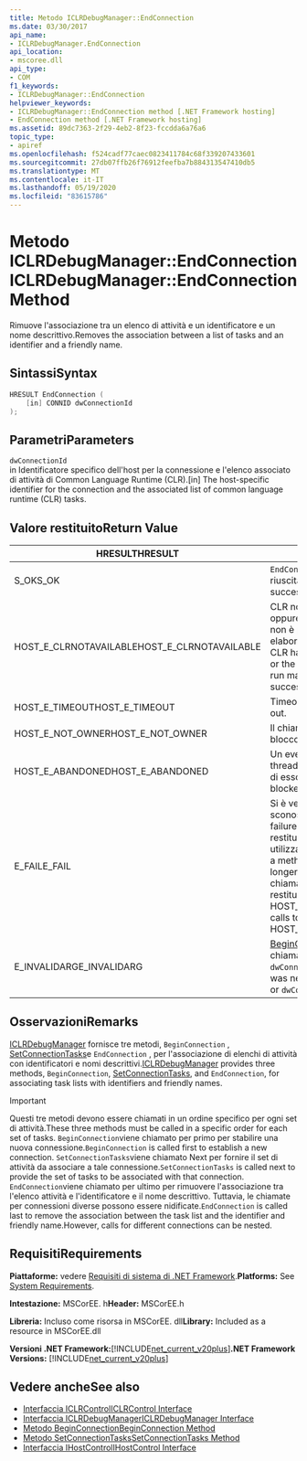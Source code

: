 ```yaml
---
title: Metodo ICLRDebugManager::EndConnection
ms.date: 03/30/2017
api_name:
- ICLRDebugManager.EndConnection
api_location:
- mscoree.dll
api_type:
- COM
f1_keywords:
- ICLRDebugManager::EndConnection
helpviewer_keywords:
- ICLRDebugManager::EndConnection method [.NET Framework hosting]
- EndConnection method [.NET Framework hosting]
ms.assetid: 89dc7363-2f29-4eb2-8f23-fccdda6a76a6
topic_type:
- apiref
ms.openlocfilehash: f524cadf77caec0823411784c68f339207433601
ms.sourcegitcommit: 27db07ffb26f76912feefba7b884313547410db5
ms.translationtype: MT
ms.contentlocale: it-IT
ms.lasthandoff: 05/19/2020
ms.locfileid: "83615786"
---
```

# <a name="iclrdebugmanagerendconnection-method"></a><span data-ttu-id="9641a-102">Metodo ICLRDebugManager::EndConnection</span><span class="sxs-lookup"><span data-stu-id="9641a-102">ICLRDebugManager::EndConnection Method</span></span>
<span data-ttu-id="9641a-103">Rimuove l'associazione tra un elenco di attività e un identificatore e un nome descrittivo.</span><span class="sxs-lookup"><span data-stu-id="9641a-103">Removes the association between a list of tasks and an identifier and a friendly name.</span></span>  
  
## <a name="syntax"></a><span data-ttu-id="9641a-104">Sintassi</span><span class="sxs-lookup"><span data-stu-id="9641a-104">Syntax</span></span>  
  
```cpp  
HRESULT EndConnection (  
    [in] CONNID dwConnectionId  
);  
```  
  
## <a name="parameters"></a><span data-ttu-id="9641a-105">Parametri</span><span class="sxs-lookup"><span data-stu-id="9641a-105">Parameters</span></span>  
 `dwConnectionId`  
 <span data-ttu-id="9641a-106">in Identificatore specifico dell'host per la connessione e l'elenco associato di attività di Common Language Runtime (CLR).</span><span class="sxs-lookup"><span data-stu-id="9641a-106">[in] The host-specific identifier for the connection and the associated list of common language runtime (CLR) tasks.</span></span>  
  
## <a name="return-value"></a><span data-ttu-id="9641a-107">Valore restituito</span><span class="sxs-lookup"><span data-stu-id="9641a-107">Return Value</span></span>  
  
|<span data-ttu-id="9641a-108">HRESULT</span><span class="sxs-lookup"><span data-stu-id="9641a-108">HRESULT</span></span>|<span data-ttu-id="9641a-109">Description</span><span class="sxs-lookup"><span data-stu-id="9641a-109">Description</span></span>|  
|-------------|-----------------|  
|<span data-ttu-id="9641a-110">S_OK</span><span class="sxs-lookup"><span data-stu-id="9641a-110">S_OK</span></span>|<span data-ttu-id="9641a-111">`EndConnection`la restituzione è riuscita.</span><span class="sxs-lookup"><span data-stu-id="9641a-111">`EndConnection` returned successfully.</span></span>|  
|<span data-ttu-id="9641a-112">HOST_E_CLRNOTAVAILABLE</span><span class="sxs-lookup"><span data-stu-id="9641a-112">HOST_E_CLRNOTAVAILABLE</span></span>|<span data-ttu-id="9641a-113">CLR non è stato caricato in un processo oppure CLR si trova in uno stato in cui non è possibile eseguire codice gestito o elaborare la chiamata correttamente.</span><span class="sxs-lookup"><span data-stu-id="9641a-113">The CLR has not been loaded into a process, or the CLR is in a state in which it cannot run managed code or process the call successfully.</span></span>|  
|<span data-ttu-id="9641a-114">HOST_E_TIMEOUT</span><span class="sxs-lookup"><span data-stu-id="9641a-114">HOST_E_TIMEOUT</span></span>|<span data-ttu-id="9641a-115">Timeout della chiamata.</span><span class="sxs-lookup"><span data-stu-id="9641a-115">The call timed out.</span></span>|  
|<span data-ttu-id="9641a-116">HOST_E_NOT_OWNER</span><span class="sxs-lookup"><span data-stu-id="9641a-116">HOST_E_NOT_OWNER</span></span>|<span data-ttu-id="9641a-117">Il chiamante non è il proprietario del blocco.</span><span class="sxs-lookup"><span data-stu-id="9641a-117">The caller does not own the lock.</span></span>|  
|<span data-ttu-id="9641a-118">HOST_E_ABANDONED</span><span class="sxs-lookup"><span data-stu-id="9641a-118">HOST_E_ABANDONED</span></span>|<span data-ttu-id="9641a-119">Un evento è stato annullato mentre un thread bloccato o Fiber era in attesa su di esso.</span><span class="sxs-lookup"><span data-stu-id="9641a-119">An event was canceled while a blocked thread or fiber was waiting on it.</span></span>|  
|<span data-ttu-id="9641a-120">E_FAIL</span><span class="sxs-lookup"><span data-stu-id="9641a-120">E_FAIL</span></span>|<span data-ttu-id="9641a-121">Si è verificato un errore irreversibile sconosciuto.</span><span class="sxs-lookup"><span data-stu-id="9641a-121">An unknown catastrophic failure occurred.</span></span> <span data-ttu-id="9641a-122">Dopo che un metodo restituisce E_FAIL, CLR non è più utilizzabile all'interno del processo.</span><span class="sxs-lookup"><span data-stu-id="9641a-122">After a method returns E_FAIL, the CLR is no longer usable within the process.</span></span> <span data-ttu-id="9641a-123">Le chiamate successive ai metodi di hosting restituiscono HOST_E_CLRNOTAVAILABLE.</span><span class="sxs-lookup"><span data-stu-id="9641a-123">Subsequent calls to hosting methods return HOST_E_CLRNOTAVAILABLE.</span></span>|  
|<span data-ttu-id="9641a-124">E_INVALIDARG</span><span class="sxs-lookup"><span data-stu-id="9641a-124">E_INVALIDARG</span></span>|<span data-ttu-id="9641a-125">[BeginConnection](iclrdebugmanager-beginconnection-method.md) non è mai stato chiamato con `dwConnectionId` o `dwConnectionId` è zero.</span><span class="sxs-lookup"><span data-stu-id="9641a-125">[BeginConnection](iclrdebugmanager-beginconnection-method.md) was never called using `dwConnectionId`, or `dwConnectionId` was zero.</span></span>|  
  
## <a name="remarks"></a><span data-ttu-id="9641a-126">Osservazioni</span><span class="sxs-lookup"><span data-stu-id="9641a-126">Remarks</span></span>  
 <span data-ttu-id="9641a-127">[ICLRDebugManager](../../../../docs/framework/unmanaged-api/hosting/iclrdebugmanager-interface.md) fornisce tre metodi, `BeginConnection` , [SetConnectionTasks](iclrdebugmanager-setconnectiontasks-method.md)e `EndConnection` , per l'associazione di elenchi di attività con identificatori e nomi descrittivi.</span><span class="sxs-lookup"><span data-stu-id="9641a-127">[ICLRDebugManager](../../../../docs/framework/unmanaged-api/hosting/iclrdebugmanager-interface.md) provides three methods, `BeginConnection`, [SetConnectionTasks](iclrdebugmanager-setconnectiontasks-method.md), and `EndConnection`, for associating task lists with identifiers and friendly names.</span></span>  
  
> [!IMPORTANT]
> <span data-ttu-id="9641a-128">Questi tre metodi devono essere chiamati in un ordine specifico per ogni set di attività.</span><span class="sxs-lookup"><span data-stu-id="9641a-128">These three methods must be called in a specific order for each set of tasks.</span></span> <span data-ttu-id="9641a-129">`BeginConnection`viene chiamato per primo per stabilire una nuova connessione.</span><span class="sxs-lookup"><span data-stu-id="9641a-129">`BeginConnection` is called first to establish a new connection.</span></span> <span data-ttu-id="9641a-130">`SetConnectionTasks`viene chiamato Next per fornire il set di attività da associare a tale connessione.</span><span class="sxs-lookup"><span data-stu-id="9641a-130">`SetConnectionTasks` is called next to provide the set of tasks to be associated with that connection.</span></span> <span data-ttu-id="9641a-131">`EndConnection`viene chiamato per ultimo per rimuovere l'associazione tra l'elenco attività e l'identificatore e il nome descrittivo. Tuttavia, le chiamate per connessioni diverse possono essere nidificate.</span><span class="sxs-lookup"><span data-stu-id="9641a-131">`EndConnection` is called last to remove the association between the task list and the identifier and friendly name.However, calls for different connections can be nested.</span></span>  
  
## <a name="requirements"></a><span data-ttu-id="9641a-132">Requisiti</span><span class="sxs-lookup"><span data-stu-id="9641a-132">Requirements</span></span>  
 <span data-ttu-id="9641a-133">**Piattaforme:** vedere [Requisiti di sistema di .NET Framework](../../get-started/system-requirements.md).</span><span class="sxs-lookup"><span data-stu-id="9641a-133">**Platforms:** See [System Requirements](../../get-started/system-requirements.md).</span></span>  
  
 <span data-ttu-id="9641a-134">**Intestazione:** MSCorEE. h</span><span class="sxs-lookup"><span data-stu-id="9641a-134">**Header:** MSCorEE.h</span></span>  
  
 <span data-ttu-id="9641a-135">**Libreria:** Incluso come risorsa in MSCorEE. dll</span><span class="sxs-lookup"><span data-stu-id="9641a-135">**Library:** Included as a resource in MSCorEE.dll</span></span>  
  
 <span data-ttu-id="9641a-136">**Versioni .NET Framework:**[!INCLUDE[net_current_v20plus](../../../../includes/net-current-v20plus-md.md)]</span><span class="sxs-lookup"><span data-stu-id="9641a-136">**.NET Framework Versions:** [!INCLUDE[net_current_v20plus](../../../../includes/net-current-v20plus-md.md)]</span></span>  
  
## <a name="see-also"></a><span data-ttu-id="9641a-137">Vedere anche</span><span class="sxs-lookup"><span data-stu-id="9641a-137">See also</span></span>

- [<span data-ttu-id="9641a-138">Interfaccia ICLRControl</span><span class="sxs-lookup"><span data-stu-id="9641a-138">ICLRControl Interface</span></span>](iclrcontrol-interface.md)
- [<span data-ttu-id="9641a-139">Interfaccia ICLRDebugManager</span><span class="sxs-lookup"><span data-stu-id="9641a-139">ICLRDebugManager Interface</span></span>](iclrdebugmanager-interface.md)
- [<span data-ttu-id="9641a-140">Metodo BeginConnection</span><span class="sxs-lookup"><span data-stu-id="9641a-140">BeginConnection Method</span></span>](iclrdebugmanager-beginconnection-method.md)
- [<span data-ttu-id="9641a-141">Metodo SetConnectionTasks</span><span class="sxs-lookup"><span data-stu-id="9641a-141">SetConnectionTasks Method</span></span>](iclrdebugmanager-setconnectiontasks-method.md)
- [<span data-ttu-id="9641a-142">Interfaccia IHostControl</span><span class="sxs-lookup"><span data-stu-id="9641a-142">IHostControl Interface</span></span>](ihostcontrol-interface.md)
